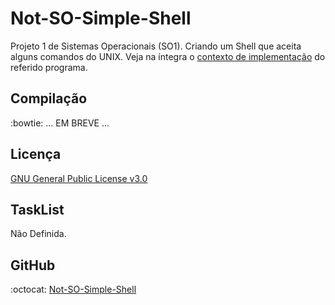 # Not-SO-Simple-Shell
Projeto 1 de Sistemas Operacionais (SO1). Criando um Shell que aceita alguns comandos do UNIX.
Veja na íntegra o [contexto de implementação](./contexto.pdf) do referido programa.

## Compilação
:bowtie: 
... EM BREVE ...

## Licença
[GNU General Public License v3.0](/LICENSE)

## TaskList

Não Definida.

## GitHub
:octocat: [Not-SO-Simple-Shell](https://github.com/Jakiminski/Not-SO-Simple-Shell/)
